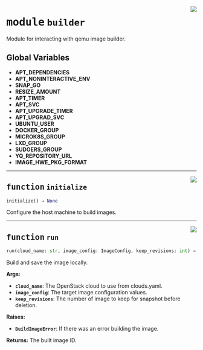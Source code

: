 <!-- markdownlint-disable -->

<a href="../src/github_runner_image_builder/builder.py#L0"><img align="right" style="float:right;" src="https://img.shields.io/badge/-source-cccccc?style=flat-square"></a>

# <kbd>module</kbd> `builder`
Module for interacting with qemu image builder. 

**Global Variables**
---------------
- **APT_DEPENDENCIES**
- **APT_NONINTERACTIVE_ENV**
- **SNAP_GO**
- **RESIZE_AMOUNT**
- **APT_TIMER**
- **APT_SVC**
- **APT_UPGRADE_TIMER**
- **APT_UPGRAD_SVC**
- **UBUNTU_USER**
- **DOCKER_GROUP**
- **MICROK8S_GROUP**
- **LXD_GROUP**
- **SUDOERS_GROUP**
- **YQ_REPOSITORY_URL**
- **IMAGE_HWE_PKG_FORMAT**

---

<a href="../src/github_runner_image_builder/builder.py#L93"><img align="right" style="float:right;" src="https://img.shields.io/badge/-source-cccccc?style=flat-square"></a>

## <kbd>function</kbd> `initialize`

```python
initialize() → None
```

Configure the host machine to build images. 


---

<a href="../src/github_runner_image_builder/builder.py#L157"><img align="right" style="float:right;" src="https://img.shields.io/badge/-source-cccccc?style=flat-square"></a>

## <kbd>function</kbd> `run`

```python
run(cloud_name: str, image_config: ImageConfig, keep_revisions: int) → str
```

Build and save the image locally. 



**Args:**
 
 - <b>`cloud_name`</b>:  The OpenStack cloud to use from clouds.yaml. 
 - <b>`image_config`</b>:  The target image configuration values. 
 - <b>`keep_revisions`</b>:  The number of image to keep for snapshot before deletion. 



**Raises:**
 
 - <b>`BuildImageError`</b>:  If there was an error building the image. 



**Returns:**
 The built image ID. 



